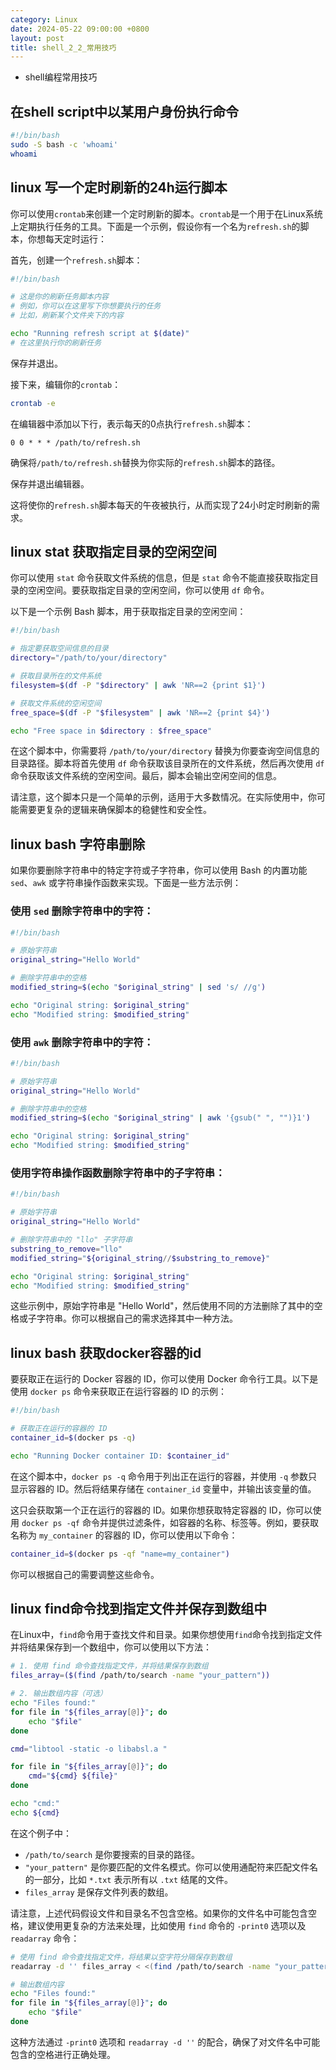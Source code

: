 ```yaml
---
category: Linux
date: 2024-05-22 09:00:00 +0800
layout: post
title: shell_2_2_常用技巧
---
```


+ shell编程常用技巧

## 在shell script中以某用户身份执行命令

```bash
#!/bin/bash 
sudo -S bash -c 'whoami'
whoami
```

## linux 写一个定时刷新的24h运行脚本

你可以使用`crontab`来创建一个定时刷新的脚本。`crontab`是一个用于在Linux系统上定期执行任务的工具。下面是一个示例，假设你有一个名为`refresh.sh`的脚本，你想每天定时运行：

首先，创建一个`refresh.sh`脚本：

```bash
#!/bin/bash

# 这是你的刷新任务脚本内容
# 例如，你可以在这里写下你想要执行的任务
# 比如，刷新某个文件夹下的内容

echo "Running refresh script at $(date)"
# 在这里执行你的刷新任务
```

保存并退出。

接下来，编辑你的`crontab`：

```bash
crontab -e
```

在编辑器中添加以下行，表示每天的0点执行`refresh.sh`脚本：

```
0 0 * * * /path/to/refresh.sh
```

确保将`/path/to/refresh.sh`替换为你实际的`refresh.sh`脚本的路径。

保存并退出编辑器。

这将使你的`refresh.sh`脚本每天的午夜被执行，从而实现了24小时定时刷新的需求。

## linux stat 获取指定目录的空闲空间

你可以使用 `stat` 命令获取文件系统的信息，但是 `stat` 命令不能直接获取指定目录的空闲空间。要获取指定目录的空闲空间，你可以使用 `df` 命令。

以下是一个示例 Bash 脚本，用于获取指定目录的空闲空间：

```bash
#!/bin/bash

# 指定要获取空间信息的目录
directory="/path/to/your/directory"

# 获取目录所在的文件系统
filesystem=$(df -P "$directory" | awk 'NR==2 {print $1}')

# 获取文件系统的空闲空间
free_space=$(df -P "$filesystem" | awk 'NR==2 {print $4}')

echo "Free space in $directory : $free_space"
```

在这个脚本中，你需要将 `/path/to/your/directory` 替换为你要查询空间信息的目录路径。脚本将首先使用 `df` 命令获取该目录所在的文件系统，然后再次使用 `df` 命令获取该文件系统的空闲空间。最后，脚本会输出空闲空间的信息。

请注意，这个脚本只是一个简单的示例，适用于大多数情况。在实际使用中，你可能需要更复杂的逻辑来确保脚本的稳健性和安全性。

## linux bash 字符串删除

如果你要删除字符串中的特定字符或子字符串，你可以使用 Bash 的内置功能 `sed`、`awk` 或字符串操作函数来实现。下面是一些方法示例：

### 使用 `sed` 删除字符串中的字符：

```bash
#!/bin/bash

# 原始字符串
original_string="Hello World"

# 删除字符串中的空格
modified_string=$(echo "$original_string" | sed 's/ //g')

echo "Original string: $original_string"
echo "Modified string: $modified_string"
```

### 使用 `awk` 删除字符串中的字符：

```bash
#!/bin/bash

# 原始字符串
original_string="Hello World"

# 删除字符串中的空格
modified_string=$(echo "$original_string" | awk '{gsub(" ", "")}1')

echo "Original string: $original_string"
echo "Modified string: $modified_string"
```

### 使用字符串操作函数删除字符串中的子字符串：

```bash
#!/bin/bash

# 原始字符串
original_string="Hello World"

# 删除字符串中的 "llo" 子字符串
substring_to_remove="llo"
modified_string="${original_string//$substring_to_remove}"

echo "Original string: $original_string"
echo "Modified string: $modified_string"
```

这些示例中，原始字符串是 "Hello World"，然后使用不同的方法删除了其中的空格或子字符串。你可以根据自己的需求选择其中一种方法。

## linux bash 获取docker容器的id

要获取正在运行的 Docker 容器的 ID，你可以使用 Docker 命令行工具。以下是使用 `docker ps` 命令来获取正在运行容器的 ID 的示例：

```bash
#!/bin/bash

# 获取正在运行的容器的 ID
container_id=$(docker ps -q)

echo "Running Docker container ID: $container_id"
```

在这个脚本中，`docker ps -q` 命令用于列出正在运行的容器，并使用 `-q` 参数只显示容器的 ID。然后将结果存储在 `container_id` 变量中，并输出该变量的值。 

这只会获取第一个正在运行的容器的 ID。如果你想获取特定容器的 ID，你可以使用 `docker ps -qf` 命令并提供过滤条件，如容器的名称、标签等。例如，要获取名称为 `my_container` 的容器的 ID，你可以使用以下命令：

```bash
container_id=$(docker ps -qf "name=my_container")
```

你可以根据自己的需要调整这些命令。

## linux find命令找到指定文件并保存到数组中

在Linux中，`find`命令用于查找文件和目录。如果你想使用`find`命令找到指定文件并将结果保存到一个数组中，你可以使用以下方法：

```bash
# 1. 使用 find 命令查找指定文件，并将结果保存到数组
files_array=($(find /path/to/search -name "your_pattern"))

# 2. 输出数组内容（可选）
echo "Files found:"
for file in "${files_array[@]}"; do
    echo "$file"
done

cmd="libtool -static -o libabsl.a "

for file in "${files_array[@]}"; do 
    cmd="${cmd} ${file}"
done

echo "cmd:"
echo ${cmd}
```

在这个例子中：
- `/path/to/search` 是你要搜索的目录的路径。
- `"your_pattern"` 是你要匹配的文件名模式。你可以使用通配符来匹配文件名的一部分，比如 `*.txt` 表示所有以 `.txt` 结尾的文件。
- `files_array` 是保存文件列表的数组。

请注意，上述代码假设文件和目录名不包含空格。如果你的文件名中可能包含空格，建议使用更复杂的方法来处理，比如使用 `find` 命令的 `-print0` 选项以及 `readarray` 命令：

```bash
# 使用 find 命令查找指定文件，将结果以空字符分隔保存到数组
readarray -d '' files_array < <(find /path/to/search -name "your_pattern" -print0)

# 输出数组内容
echo "Files found:"
for file in "${files_array[@]}"; do
    echo "$file"
done
```

这种方法通过 `-print0` 选项和 `readarray -d ''` 的配合，确保了对文件名中可能包含的空格进行正确处理。